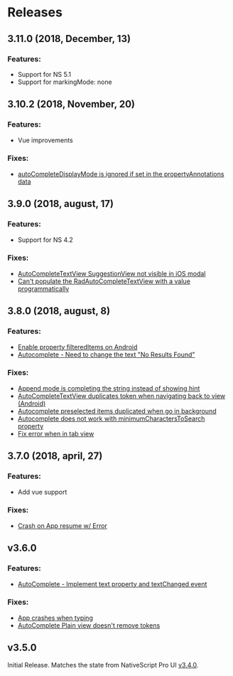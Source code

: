 # Releases

## 3.11.0 (2018, December, 13)

### Features:
 - Support for NS 5.1
 - Support for markingMode: none

## 3.10.2 (2018, November, 20)

### Features:
 - Vue improvements
 
 ### Fixes:
 - [autoCompleteDisplayMode is ignored if set in the propertyAnnotations data](https://github.com/telerik/nativescript-ui-feedback/issues/921)

## 3.9.0 (2018, august, 17)

### Features:
 - Support for NS 4.2

### Fixes:
 - [AutoCompleteTextView SuggestionView not visible in iOS modal](https://github.com/telerik/nativescript-ui-feedback/issues/379)
 - [Can't populate the RadAutoCompleteTextView with a value programmatically](https://github.com/telerik/nativescript-ui-feedback/issues/385)

## 3.8.0 (2018, august, 8)

### Features:
 - [Enable property filteredItems on Android](https://github.com/telerik/nativescript-ui-feedback/issues/445)
 - [Autocomplete - Need to change the text "No Results Found"](https://github.com/telerik/nativescript-ui-feedback/issues/658)

### Fixes:
 - [Append mode is completing the string instead of showing hint](https://github.com/telerik/nativescript-ui-feedback/issues/746)
 - [AutoCompleteTextView duplicates token when navigating back to view (Android)](https://github.com/telerik/nativescript-ui-feedback/issues/443)
 - [Autocomplete preselected items duplicated when go in background](https://github.com/telerik/nativescript-ui-feedback/issues/631)
 - [Autocomplete does not work with minimumCharactersToSearch property](https://github.com/telerik/nativescript-ui-feedback/issues/393)
 - [Fix error when in tab view](https://github.com/telerik/nativescript-ui-feedback/issues/636)


## 3.7.0 (2018, april, 27)

### Features:
 - Add vue support

### Fixes:
 - [Crash on App resume w/ Error](https://github.com/telerik/nativescript-ui-feedback/issues/540)


## v3.6.0

### Features:
  - [AutoComplete - Implement text property and textChanged event](https://github.com/telerik/nativescript-ui-feedback/issues/320)

### Fixes:
  - [App crashes when typing](https://github.com/telerik/nativescript-ui-feedback/issues/298)
  - [AutoComplete Plain view doesn't remove tokens](https://github.com/telerik/nativescript-ui-feedback/issues/537)


## v3.5.0

Initial Release. Matches the state from NativeScript Pro UI [v3.4.0](http://docs.telerik.com/devtools/nativescript-ui/release-notes#release-notes-340).
